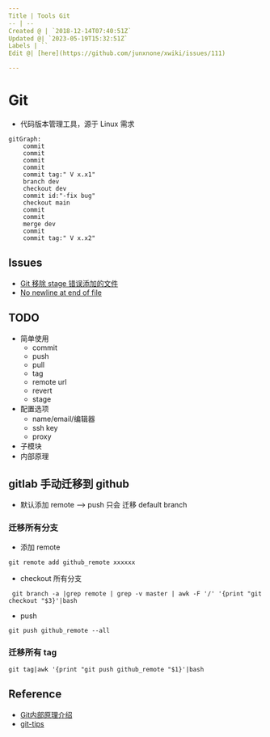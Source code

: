 ```yaml
---
Title | Tools Git
-- | --
Created @ | `2018-12-14T07:40:51Z`
Updated @| `2023-05-19T15:32:51Z`
Labels | ``
Edit @| [here](https://github.com/junxnone/xwiki/issues/111)

---
```

# Git
- 代码版本管理工具，源于 Linux 需求

```mermaid
gitGraph:
    commit
    commit
    commit
    commit
    commit tag:" V x.x1"
    branch dev
    checkout dev
    commit id:"-fix bug"
    checkout main
    commit
    commit
    merge dev
    commit
    commit tag:" V x.x2"
```


## Issues
- [Git 移除 stage 错误添加的文件](/Git_remove_file_from_stage)
- [No newline at end of file](/git_diff_no_newline_at_end_of_file)

## TODO

- 简单使用
  - commit
  - push
  - pull
  - tag
  - remote url
  - revert
  - stage
- 配置选项
  - name/email/编辑器
  - ssh key
  - proxy
- 子模块
- 内部原理

## gitlab 手动迁移到 github 
- 默认添加 remote --> push 只会 迁移 default branch

### 迁移所有分支
- 添加 remote

```
git remote add github_remote xxxxxx
```
- checkout 所有分支
```
 git branch -a |grep remote | grep -v master | awk -F '/' '{print "git checkout "$3}'|bash
```
- push
```
git push github_remote --all
```
### 迁移所有 tag
```
git tag|awk '{print "git push github_remote "$1}'|bash
```

## Reference
- [Git内部原理介绍](https://cloud.tencent.com/developer/article/1369947)
- [git-tips](https://github.com/jaywcjlove/git-tips)

